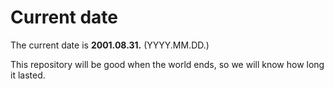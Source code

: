 # Current date

The current date is **2001.08.31.** (YYYY.MM.DD.)

This repository will be good when the world ends, so we will know how long it lasted.